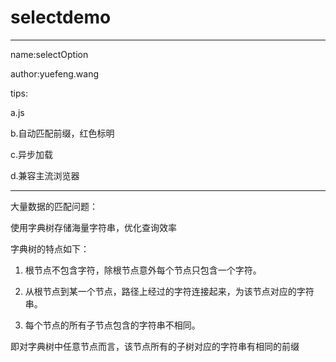 # selectdemo


*************************************
name:selectOption

author:yuefeng.wang

tips:

a.js

b.自动匹配前缀，红色标明

c.异步加载

d.兼容主流浏览器
*************************************

大量数据的匹配问题：

使用字典树存储海量字符串，优化查询效率

字典树的特点如下：

1. 根节点不包含字符，除根节点意外每个节点只包含一个字符。

2. 从根节点到某一个节点，路径上经过的字符连接起来，为该节点对应的字符串。

3. 每个节点的所有子节点包含的字符串不相同。

即对字典树中任意节点而言，该节点所有的子树对应的字符串有相同的前缀
